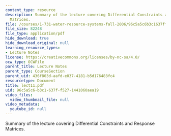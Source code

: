 ```yaml
---
content_type: resource
description: Summary of the lecture covering Differential Constraints and Response
  Matrices.
file: /courses/1-731-water-resource-systems-fall-2006/96c5a5c6b3c1637ff5271441060aea19_lect11.pdf
file_size: 82248
file_type: application/pdf
hide_download: true
hide_download_original: null
learning_resource_types:
- Lecture Notes
license: https://creativecommons.org/licenses/by-nc-sa/4.0/
ocw_type: OCWFile
parent_title: Lecture Notes
parent_type: CourseSection
parent_uid: 436f803d-aafd-e037-4181-b5d176483fc4
resourcetype: Document
title: lect11.pdf
uid: 96c5a5c6-b3c1-637f-f527-1441060aea19
video_files:
  video_thumbnail_file: null
video_metadata:
  youtube_id: null
---
```

Summary of the lecture covering Differential Constraints and Response Matrices.